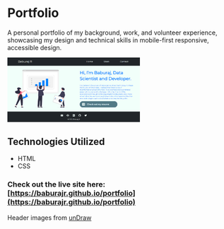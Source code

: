 # Portfolio
A personal portfolio of my background, work, and volunteer experience, showcasing my design and technical skills in mobile-first responsive, accessible design.

<img src ="/img/screenshot/baburajr.github.io.png" alt="" width="300px">

## Technologies Utilized
* HTML
* CSS

### Check out the live site here: [https://baburajr.github.io/portfolio](https://baburajr.github.io/portfolio)

Header images from <a href="https://undraw.co/">unDraw</a>
